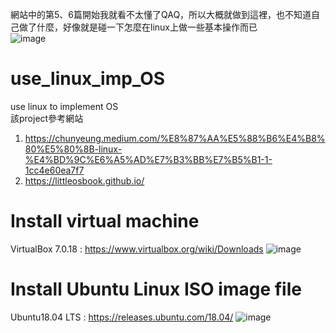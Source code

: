 網站中的第5、6篇開始我就看不太懂了QAQ，所以大概就做到這裡，也不知道自己做了什麼，好像就是碰一下怎麼在linux上做一些基本操作而已  
![image](https://github.com/unshun0120/use_linux_imp_OS/assets/79517348/3ea45cbe-2a27-4aa2-a82b-2177c5ca9d08)  


# use_linux_imp_OS
use linux to implement OS  
該project參考網站  
1. https://chunyeung.medium.com/%E8%87%AA%E5%88%B6%E4%B8%80%E5%80%8B-linux-%E4%BD%9C%E6%A5%AD%E7%B3%BB%E7%B5%B1-1-1cc4e60ea7f7  
2. https://littleosbook.github.io/

# Install virtual machine 
VirtualBox 7.0.18 : https://www.virtualbox.org/wiki/Downloads
![image](https://github.com/unshun0120/use_linux_imp_OS/assets/79517348/34a14005-ba07-444f-94fe-a3c892893afd)


# Install Ubuntu Linux ISO image file
Ubuntu18.04 LTS : https://releases.ubuntu.com/18.04/
![image](https://github.com/unshun0120/use_linux_imp_OS/assets/79517348/be96a9b4-969d-43d5-bbe9-68b4c65692b3)


